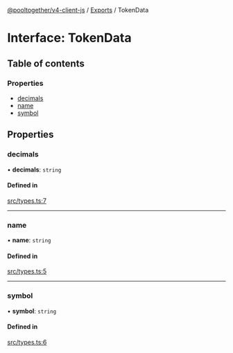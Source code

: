 [@pooltogether/v4-client-js](../) / [Exports](../modules) / TokenData

# Interface: TokenData

## Table of contents

### Properties

- [decimals](TokenData#decimals)
- [name](TokenData#name)
- [symbol](TokenData#symbol)

## Properties

### decimals

• **decimals**: `string`

#### Defined in

[src/types.ts:7](https://github.com/pooltogether/v4-client-js/blob/d352428/src/types.ts#L7)

---

### name

• **name**: `string`

#### Defined in

[src/types.ts:5](https://github.com/pooltogether/v4-client-js/blob/d352428/src/types.ts#L5)

---

### symbol

• **symbol**: `string`

#### Defined in

[src/types.ts:6](https://github.com/pooltogether/v4-client-js/blob/d352428/src/types.ts#L6)
